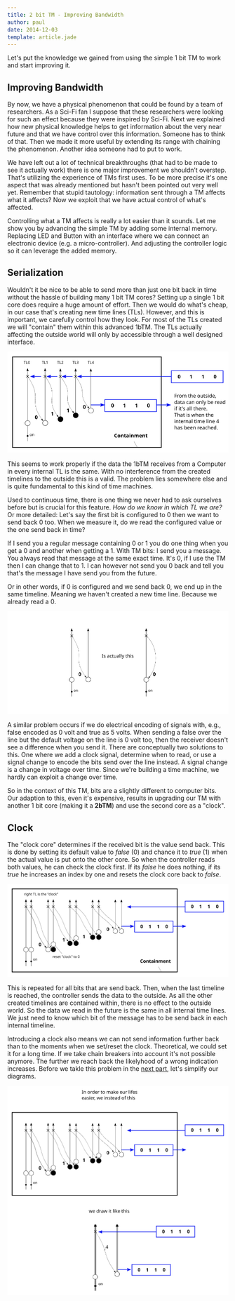 ```yaml
---
title: 2 bit TM - Improving Bandwidth
author: paul
date: 2014-12-03
template: article.jade
---
```


Let's put the knowledge we gained from using the simple 1 bit TM to work and start improving it.

## Improving Bandwidth

By now, we have a physical phenomenon that could be found by a team of researchers. As a Sci-Fi fan I suppose that these researchers were looking for such an effect because they were inspired by Sci-Fi. Next we explained how new physical knowledge helps to get information about the very near future and that we have control over this information. Someone has to think of that. Then we made it more useful by extending its range with chaining the phenomenon.  Another idea someone had to put to work.

We have left out a lot of technical breakthroughs (that had to be made to see it actually work) there is one major improvement we shouldn’t overstep. That's utilizing the experience of TMs first uses. To be more precise it's one aspect that was already mentioned but hasn't been pointed out very well yet. Remember that stupid tautology: information sent through a TM affects what it affects? Now we exploit that we have actual control of what's affected.

 
Controlling what a TM affects is really a lot easier than it sounds. Let me show you by advancing the simple TM by adding some internal memory. Replacing LED and Button with an interface where we can connect an electronic device (e.g. a micro-controller). And adjusting the controller logic so it can leverage the added memory.


## Serialization

Wouldn't it be nice to be able to send more than just one bit back in time without the hassle of building many 1 bit TM cores? Setting up a single 1 bit core does require a huge amount of effort. Then we would do what's cheap, in our case that's creating new time lines (TLs). However, and this is important, we carefully control how they look. For most of the TLs created we will "contain" them within this advanced 1bTM. The TLs actually affecting the outside world will only by accessible through a well designed interface.

![serialization of data][serialization]


This seems to work properly if the data the 1bTM receives from a Computer in every internal TL is the same. With no interference from the created timelines to the outside this is a valid. The problem lies somewhere else and is quite fundamental to this kind of time machines.

Used to continuous time, there is one thing we never had to ask ourselves before but is crucial for this feature. _How do we know in which TL we are?_ Or more detailed: Let's say the first bit is configured to 0 then we want to send back 0 too. When we measure it, do we read the configured value or the one send back in time? 

If I send you a regular message containing 0 or 1 you do one thing when you get a 0 and another when getting a 1. 
With TM bits: I send you a message. You always read that message at the same exact time.  It's 0, if I use the TM then I can change that to 1. I can however not send you 0 back and tell you that's the message I have send you from the future.

Or in other words, if 0 is configured and we send back 0, we end up in the same timeline. Meaning we haven't created a new time line. Because we already read a 0.

![wont work][problem]

A similar problem occurs if we do electrical encoding of signals with, e.g., false encoded as 0 volt and true as 5 volts. When sending a false over the line but the default voltage on the line is 0 volt too, then the receiver doesn't see a difference when you send it. There are conceptually two solutions to this. One where we add a clock signal, determine when to read, or use a signal change to encode the bits send over the line instead. A signal change is a change in voltage over time. Since we're building a time machine, we hardly can exploit a change over time.

So in the context of this TM, bits are a slightly different to computer bits. Our adaption to this, even it's expensive, results in upgrading our TM with another 1 bit core (making it a __2bTM__) and use the second core as a "clock". 


## Clock

The "clock core" determines if the received bit is the value send back. This is done by setting its default value to _false_ (0) and chance it to _true_ (1) when the actual value is put onto the other core. So when the controller reads both values, he can check the clock first. If its _false_ he does nothing, if its _true_ he increases an index by one and resets the clock core back to _false_.


![serialization done right][serialization2] 

This is repeated for all bits that are send back. Then, when the last timeline is reached, the controller sends the data to the outside. As all the other created timelines are contained within, there is no effect to the outside world. So the data we read in the future is the same in all internal time lines. We just need to know which bit of the message has to be send back in each internal timeline.

Introducing a clock also means we can not send information further back than to the moments when we set/reset the clock. Theoretical, we could set it for a long time. If we take chain breakers into account it's not possible anymore. The further we reach back the likelyhood of a wrong indication increases. Before we takle this problem in the [next part](/articles/06_4btm), let's simplify our diagrams.

![simpler drawing][simpler]


[serialization2]: 05_serial_2cores.svg "Serialization done right"
[problem]: 05_serial_problem.svg "There is a problem"
[serialization]: 05_serial_try.svg "Serialization"
[simpler]: 05_no_clock_in_drawing.svg "Let's make our lifes easier"